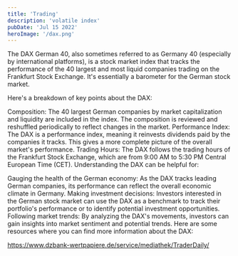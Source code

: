 ```yaml
---
title: 'Trading'
description: 'volatile index'
pubDate: 'Jul 15 2022'
heroImage: '/dax.png'
---
```


The DAX German 40, also sometimes referred to as Germany 40 (especially by international platforms), is a stock market index that tracks the performance of the 40 largest and most liquid companies trading on the Frankfurt Stock Exchange. It's essentially a barometer for the German stock market.

Here's a breakdown of key points about the DAX:

Composition: The 40 largest German companies by market capitalization and liquidity are included in the index. The composition is reviewed and reshuffled periodically to reflect changes in the market. Performance Index: The DAX is a performance index, meaning it reinvests dividends paid by the companies it tracks. This gives a more complete picture of the overall market's performance. Trading Hours: The DAX follows the trading hours of the Frankfurt Stock Exchange, which are from 9:00 AM to 5:30 PM Central European Time (CET). Understanding the DAX can be helpful for:

Gauging the health of the German economy: As the DAX tracks leading German companies, its performance can reflect the overall economic climate in Germany. Making investment decisions: Investors interested in the German stock market can use the DAX as a benchmark to track their portfolio's performance or to identify potential investment opportunities. Following market trends: By analyzing the DAX's movements, investors can gain insights into market sentiment and potential trends. Here are some resources where you can find more information about the DAX:

https://www.dzbank-wertpapiere.de/service/mediathek/TraderDaily/